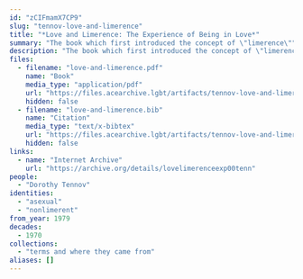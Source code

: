 ```yaml
---
id: "zCIFmamX7CP9"
slug: "tennov-love-and-limerence"
title: "*Love and Limerence: The Experience of Being in Love*"
summary: "The book which first introduced the concept of \"limerence\""
description: "The book which first introduced the concept of \"limerence,\" in which the author explains that nonlimerence may include not experiencing sexual attraction"
files:
  - filename: "love-and-limerence.pdf"
    name: "Book"
    media_type: "application/pdf"
    url: "https://files.acearchive.lgbt/artifacts/tennov-love-and-limerence/love-and-limerence.pdf"
    hidden: false
  - filename: "love-and-limerence.bib"
    name: "Citation"
    media_type: "text/x-bibtex"
    url: "https://files.acearchive.lgbt/artifacts/tennov-love-and-limerence/love-and-limerence.bib"
    hidden: false
links:
  - name: "Internet Archive"
    url: "https://archive.org/details/lovelimerenceexp00tenn"
people:
  - "Dorothy Tennov"
identities:
  - "asexual"
  - "nonlimerent"
from_year: 1979
decades:
  - 1970
collections:
  - "terms and where they came from"
aliases: []
---
```

